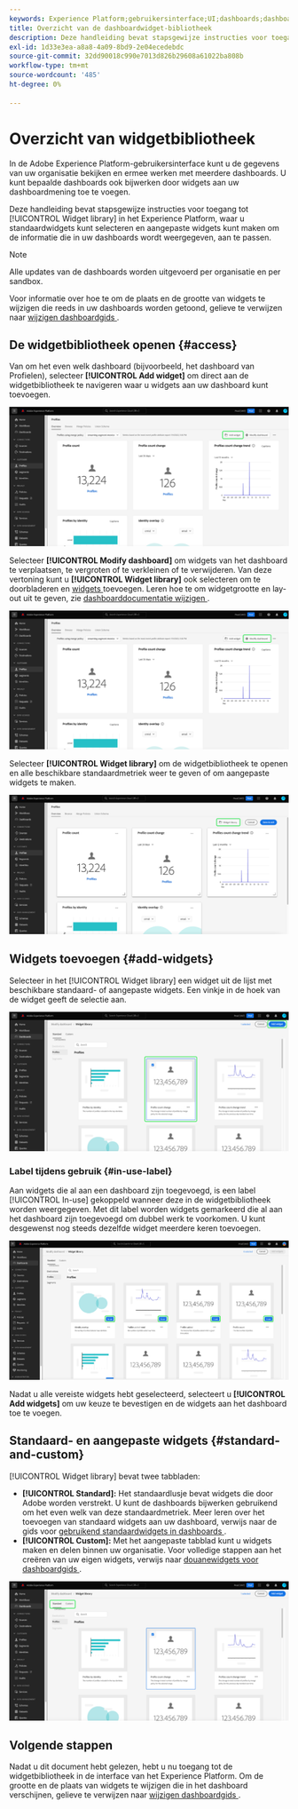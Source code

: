 ```yaml
---
keywords: Experience Platform;gebruikersinterface;UI;dashboards;dashboard;profielen;segmenten;bestemmingen;vergunningsgebruik
title: Overzicht van de dashboardwidget-bibliotheek
description: Deze handleiding bevat stapsgewijze instructies voor toegang tot de widgetbibliotheek in Adobe Experience Platform.
exl-id: 1d33e3ea-a8a8-4a09-8bd9-2e04ecedebdc
source-git-commit: 32dd90018c990e7013d826b29608a61022ba808b
workflow-type: tm+mt
source-wordcount: '485'
ht-degree: 0%

---
```


# Overzicht van widgetbibliotheek

In de Adobe Experience Platform-gebruikersinterface kunt u de gegevens van uw organisatie bekijken en ermee werken met meerdere dashboards. U kunt bepaalde dashboards ook bijwerken door widgets aan uw dashboardmening toe te voegen.

Deze handleiding bevat stapsgewijze instructies voor toegang tot [!UICONTROL Widget library] in het Experience Platform, waar u standaardwidgets kunt selecteren en aangepaste widgets kunt maken om de informatie die in uw dashboards wordt weergegeven, aan te passen.

>[!NOTE]
>
>Alle updates van de dashboards worden uitgevoerd per organisatie en per sandbox.

Voor informatie over hoe te om de plaats en de grootte van widgets te wijzigen die reeds in uw dashboards worden getoond, gelieve te verwijzen naar [ wijzigen dashboardgids ](modify.md).

## De widgetbibliotheek openen {#access}

Van om het even welk dashboard (bijvoorbeeld, het dashboard van Profielen), selecteer **[!UICONTROL Add widget]** om direct aan de widgetbibliotheek te navigeren waar u widgets [ ](#add-widgets) aan uw dashboard kunt toevoegen.

![ het lusje van het het overzichtsoverzicht van Profielen met de Add benadrukte widgetknoop.](../images/customization/profiles-overview-add-widget.png)

Selecteer **[!UICONTROL Modify dashboard]** om widgets van het dashboard te verplaatsen, te vergroten of te verkleinen of te verwijderen. Van deze vertoning kunt u **[!UICONTROL Widget library]** ook selecteren om te doorbladeren en [ widgets ](#add-widgets) toevoegen. Leren hoe te om widgetgrootte en lay-out uit te geven, zie [ dashboarddocumentatie wijzigen ](./modify.md).

![ het dashboardoverzicht van Profielen met Modify benadrukt dashboard.](../images/customization/modify-dashboard.png)

Selecteer **[!UICONTROL Widget library]** om de widgetbibliotheek te openen en alle beschikbare standaardmetriek weer te geven of om aangepaste widgets te maken.

![ wijzigt dashboardmening met benadrukte bibliotheek Widget.](../images/customization/widget-library-button.png)

## Widgets toevoegen {#add-widgets}

Selecteer in het [!UICONTROL Widget library] een widget uit de lijst met beschikbare standaard- of aangepaste widgets. Een vinkje in de hoek van de widget geeft de selectie aan.

![ de widgetbibliotheek met een geselecteerde benadrukte widget en vinkje.](../images/customization/confirm-selected-widget-to-add.png)

### Label tijdens gebruik {#in-use-label}

Aan widgets die al aan een dashboard zijn toegevoegd, is een label [!UICONTROL In-use] gekoppeld wanneer deze in de widgetbibliotheek worden weergegeven. Met dit label worden widgets gemarkeerd die al aan het dashboard zijn toegevoegd om dubbel werk te voorkomen. U kunt desgewenst nog steeds dezelfde widget meerdere keren toevoegen.

![ de widgetbibliotheek met het in-gebruiks benadrukte etiket.](../images/customization/in-use-label.png)

Nadat u alle vereiste widgets hebt geselecteerd, selecteert u **[!UICONTROL Add widgets]** om uw keuze te bevestigen en de widgets aan het dashboard toe te voegen.

## Standaard- en aangepaste widgets {#standard-and-custom}

[!UICONTROL Widget library] bevat twee tabbladen:

* **[!UICONTROL Standard]:** Het standaardlusje bevat widgets die door Adobe worden verstrekt. U kunt de dashboards bijwerken gebruikend om het even welk van deze standaardmetriek. Meer leren over het toevoegen van standaard widgets aan uw dashboard, verwijs naar de gids voor [ gebruikend standaardwidgets in dashboards ](standard-widgets.md).
* **[!UICONTROL Custom]:** Met het aangepaste tabblad kunt u widgets maken en delen binnen uw organisatie. Voor volledige stappen aan het creëren van uw eigen widgets, verwijs naar [ douanewidgets voor dashboardgids ](custom-widgets.md).

![ de widgetbibliotheek met de standaard en douanetabs benadrukte.](../images/customization/widget-library.png)

## Volgende stappen

Nadat u dit document hebt gelezen, hebt u nu toegang tot de widgetbibliotheek in de interface van het Experience Platform. Om de grootte en de plaats van widgets te wijzigen die in het dashboard verschijnen, gelieve te verwijzen naar [ wijzigen dashboardgids ](modify.md).
